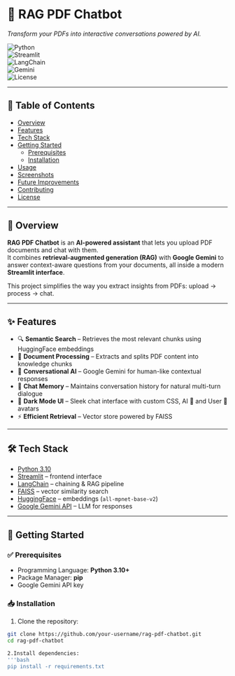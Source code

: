 # 📄 RAG PDF Chatbot  

*Transform your PDFs into interactive conversations powered by AI.*  

![Python](https://img.shields.io/badge/Python-3.10-blue?logo=python)  
![Streamlit](https://img.shields.io/badge/Framework-Streamlit-red?logo=streamlit)  
![LangChain](https://img.shields.io/badge/AI-LangChain-green?logo=chainlink)  
![Gemini](https://img.shields.io/badge/LLM-Google%20Gemini-yellow?logo=google)  
![License](https://img.shields.io/badge/License-MIT-purple)  

---

## 📑 Table of Contents  
- [Overview](#overview)  
- [Features](#features)  
- [Tech Stack](#tech-stack)  
- [Getting Started](#getting-started)  
  - [Prerequisites](#prerequisites)  
  - [Installation](#installation)  
- [Usage](#usage)  
- [Screenshots](#screenshots)  
- [Future Improvements](#future-improvements)  
- [Contributing](#contributing)  
- [License](#license)  

---

## 🔎 Overview  

**RAG PDF Chatbot** is an **AI-powered assistant** that lets you upload PDF documents and chat with them.  
It combines **retrieval-augmented generation (RAG)** with **Google Gemini** to answer context-aware questions from your documents, all inside a modern **Streamlit interface**.  

This project simplifies the way you extract insights from PDFs: upload → process → chat.  

---

## ✨ Features  

- 🔍 **Semantic Search** – Retrieves the most relevant chunks using HuggingFace embeddings  
- 📂 **Document Processing** – Extracts and splits PDF content into knowledge chunks  
- 🤖 **Conversational AI** – Google Gemini for human-like contextual responses  
- 💬 **Chat Memory** – Maintains conversation history for natural multi-turn dialogue  
- 🎨 **Dark Mode UI** – Sleek chat interface with custom CSS, AI 🤖 and User 👤 avatars  
- ⚡ **Efficient Retrieval** – Vector store powered by FAISS  

---

## 🛠 Tech Stack  

- [Python 3.10](https://www.python.org/)  
- [Streamlit](https://streamlit.io/) – frontend interface  
- [LangChain](https://www.langchain.com/) – chaining & RAG pipeline  
- [FAISS](https://github.com/facebookresearch/faiss) – vector similarity search  
- [HuggingFace](https://huggingface.co/) – embeddings (`all-mpnet-base-v2`)  
- [Google Gemini API](https://ai.google.dev/) – LLM for responses  

---

## 🚀 Getting Started  

### ✅ Prerequisites  
- Programming Language: **Python 3.10+**  
- Package Manager: **pip**  
- Google Gemini API key  

### 📥 Installation  

1. Clone the repository:  
```bash
git clone https://github.com/your-username/rag-pdf-chatbot.git
cd rag-pdf-chatbot

2.Install dependencies:
'''bash
pip install -r requirements.txt

